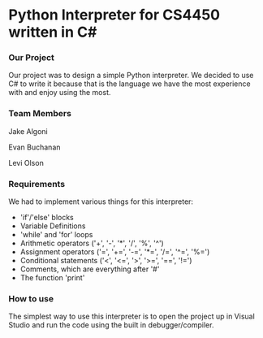 # Python Interpreter for CS4450 written in C#

### Our Project

Our project was to design a simple Python interpreter. 
We decided to use C# to write it because that is the language we have the most experience with and enjoy using the most. 

### Team Members

Jake Algoni

Evan Buchanan

Levi Olson

### Requirements

We had to implement various things for this interpreter:

- 'if'/'else' blocks
- Variable Definitions
- 'while' and 'for' loops
- Arithmetic operators ('+', '-', '*', '/', '%', '^')
- Assignment operators ('=', '+=', '-=', '*=', '/=', '^=', '%=')
- Conditional statements ('<', '<=', '>', '>=', '==', '!=')
- Comments, which are everything after '#'
- The function 'print'

### How to use

The simplest way to use this interpreter is to open the project up in Visual Studio and run the code using the built in debugger/compiler.